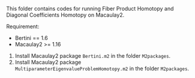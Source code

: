 This folder contains codes for running Fiber Product Homotopy and Diagonal Coefficients Homotopy on Macaulay2.

Requirement:

- Bertini == 1.6
- Macaulay2 >= 1.16 

1. Install Macaulay2 package `Bertini.m2` in the folder `M2packages`.
2. Install Macaulay2 package `MultiparameterEigenvalueProblemHomotopy.m2` in the folder `M2packages`.